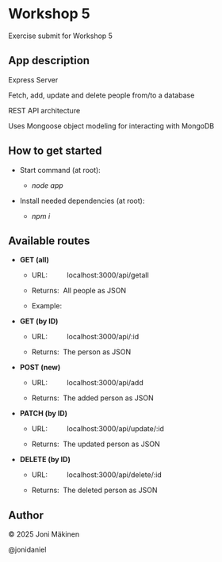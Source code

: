 # Workshop 5

Exercise submit for Workshop 5

## App description

Express Server

Fetch, add, update and delete people from/to a database

REST API architecture

Uses Mongoose object modeling for interacting with MongoDB

## How to get started

- Start command (at root):

  - _node app_

- Install needed dependencies (at root):

  - _npm i_

## Available routes

- **GET (all)**

  - URL:&nbsp;&nbsp;&nbsp;&nbsp;&nbsp;&nbsp;&nbsp;&nbsp;&nbsp;&nbsp;localhost:3000/api/getall

  - Returns:&nbsp;&nbsp;All people as JSON

  - Example:

- **GET (by ID)**

  - URL:&nbsp;&nbsp;&nbsp;&nbsp;&nbsp;&nbsp;&nbsp;&nbsp;&nbsp;&nbsp;localhost:3000/api/:id

  - Returns:&nbsp;&nbsp;The person as JSON

- **POST (new)**

  - URL:&nbsp;&nbsp;&nbsp;&nbsp;&nbsp;&nbsp;&nbsp;&nbsp;&nbsp;&nbsp;localhost:3000/api/add

  - Returns:&nbsp;&nbsp;The added person as JSON

- **PATCH (by ID)**

  - URL:&nbsp;&nbsp;&nbsp;&nbsp;&nbsp;&nbsp;&nbsp;&nbsp;&nbsp;&nbsp;localhost:3000/api/update/:id

  - Returns:&nbsp;&nbsp;The updated person as JSON

- **DELETE (by ID)**

  - URL:&nbsp;&nbsp;&nbsp;&nbsp;&nbsp;&nbsp;&nbsp;&nbsp;&nbsp;&nbsp;localhost:3000/api/delete/:id

  - Returns:&nbsp;&nbsp;The deleted person as JSON

## Author

© 2025 Joni Mäkinen

@jonidaniel
